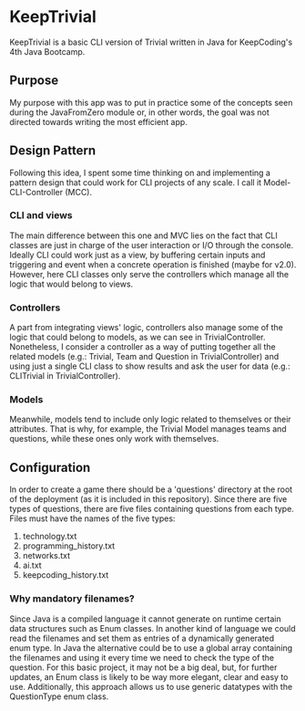 # KeepTrivial

KeepTrivial is a basic CLI version of Trivial written in Java for KeepCoding's 4th Java Bootcamp.

## Purpose

My purpose with this app was to put in practice some of the concepts seen during the JavaFromZero module or, in other words, the goal was not directed towards writing the most efficient app.

## Design Pattern

Following this idea, I spent some time thinking on and implementing a pattern design that could work for CLI projects of any scale. I call it Model-CLI-Controller (MCC).

### CLI and views

The main difference between this one and MVC lies on the fact that CLI classes are just in charge of the user interaction or I/O through the console. Ideally CLI could work just as a view,
by buffering certain inputs and triggering and event when a concrete operation is finished (maybe for v2.0). However, here CLI classes only serve the controllers which manage all the logic that would
belong to views.

### Controllers

A part from integrating views' logic, controllers also manage some of the logic that could belong to models, as we can see in TrivialController. Nonetheless, I consider a controller as a way of putting
together all the related models (e.g.: Trivial, Team and Question in TrivialController) and using just a single CLI class to show results and ask the user for data (e.g.: CLITrivial in TrivialController).

### Models

Meanwhile, models tend to include only logic related to themselves or their attributes. That is why, for example, the Trivial Model manages teams and questions, while these ones only work
with themselves.

## Configuration

In order to create a game there should be a 'questions' directory at the root of the deployment (as it is included in this repository). Since there are five types of questions, there are five files
containing questions from each type. Files must have the names of the five types:
1. technology.txt
2. programming_history.txt
3. networks.txt
4. ai.txt
5. keepcoding_history.txt

### Why mandatory filenames?

Since Java is a compiled language it cannot generate on runtime certain data structures such as Enum classes. In another kind of language we could read the filenames and set them as entries of a 
dynamically generated enum type. In Java the alternative could be to use a global array containing the filenames and using it every time we need to check the type of the question.
For this basic project, it may not be a big deal, but, for further updates, an Enum class is likely to be way more elegant, clear and easy to use. Additionally, this approach allows us to use generic
datatypes with the QuestionType enum class.

